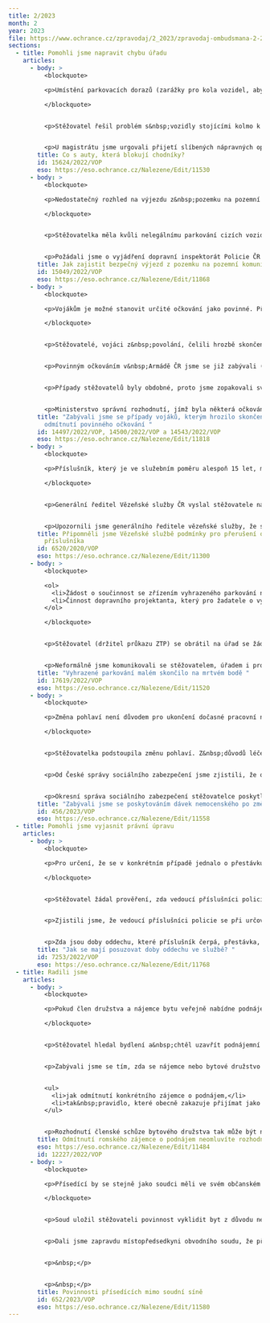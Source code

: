 ```yaml
---
title: 2/2023
month: 2
year: 2023
file: https://www.ochrance.cz/zpravodaj/2_2023/zpravodaj-ombudsmana-2-2023.pdf
sections:
  - title: Pomohli jsme napravit chybu úřadu
    articles:
      - body: >
          <blockquote>

          <p>Umístění parkovacích dorazů (zarážky pro kola vozidel, aby řidiči nenajížděli až k&nbsp;chodníku) do plochy parkoviště, na kterém vozidla stojí kolmo k&nbsp;chodníku, je vhodným prostředkem, jak přimět řidiče nezabírat přilehlý chodník převisy karosérií svých vozidel. Pokud některý řidič doraz přejede, a chodník tak svým vozidlem zabere, dopustí se dopravního přestupku.</p>

          </blockquote>


          <p>Stěžovatel řešil problém s&nbsp;vozidly stojícími kolmo k chodníku, která řidiči bezohledně parkují tak, že koly najedou až nadoraz k&nbsp;chodníku. Převisy karosérií vozidel pak zabírají chodník, na kterém nezůstává dost místa pro pohyb chodců, natož pro projetí s&nbsp;dětským kočárkem nebo na vozíku. Stěžovatel se obrátil na odbor dopravy magistrátu, který přislíbil zlepšení v&nbsp;rámci většího projektu zklidňování ulic v&nbsp;lokalitě (zjednosměrnění, snížení nejvyšší dovolené rychlosti atd.).</p>


          <p>U magistrátu jsme urgovali přijetí slíbených nápravných opatření. Argumentovali jsme veřejným zájmem na bezpečnosti pěších. Magistrát v&nbsp;místě povolil v&nbsp;parkovací ploše umístění dorazů, aby řidiči koly nenajížděli až k&nbsp;chodníku. Stěžovatel následně rozporoval účinnost tohoto opatření a dokládal fotografie, že řidiči tyto zarážky přejíždějí, protože jsou nízké. Požadoval zarážky vysoké, umístěné na okraji chodníku. Přijaté opatření jsme považovali za dostatečné s&nbsp;tím, že přejíždění zarážek a zabírání chodníků auty je třeba řešit jako dopravní přestupek konkrétních řidičů. Řešení v&nbsp;podobě rozšíření chodníku, které i policie považuje za nejvhodnější, je pak závislé na vůli obecní samosprávy k&nbsp;této investici.</p>
        title: Co s auty, která blokují chodníky?
        id: 15624/2022/VOP
        eso: https://eso.ochrance.cz/Nalezene/Edit/11530
      - body: >
          <blockquote>

          <p>Nedostatečný rozhled na výjezdu z&nbsp;pozemku na pozemní komunikaci musí být řešen efektivně. Dopravní značení zakazující předjíždění, upozorňující na nejvyšší povolenou rychlost a pohyb chodců je nutné doplnit o další prostředky, například protiparkovací sloupky nebo dopravní zrcadlo.</p>

          </blockquote>


          <p>Stěžovatelka měla kvůli nelegálnímu parkování cizích vozidel na travnaté ploše podél komunikace nedostatečné rozhledové podmínky při výjezdu ze svého pozemku. Silniční správní úřad na pozemní komunikaci umístil dopravní značení zakazující předjíždění a zdůrazňující povinnost jezdit maximální rychlostí 50 km/h a umístil k&nbsp;parkovací ploše sloupky zabraňující parkování v&nbsp;úplné blízkosti výjezdu. Stěžovatelka ale tato opatření nepovažovala za dostatečná.</p>


          <p>Požádali jsme o vyjádření dopravní inspektorát Policie ČR jako odborného garanta BESIP. Inspektorát potvrdil nedostatečné rozhledové poměry. Silniční správní úřad po naší výzvě podpořené stanoviskem inspektorátu povolil naproti výjezdu stěžovatelky umístění dopravního odrazového zrcadla. K&nbsp;úplnému vyřešení problému dojde až odstraněním nelegální parkovací plochy. Postupem stavebního úřadu, který řešil vznik této nelegální parkovací plochy, jsme se zabývali v&nbsp;samostatném případu.</p>
        title: Jak zajistit bezpečný výjezd z pozemku na pozemní komunikaci
        id: 15049/2022/VOP
        eso: https://eso.ochrance.cz/Nalezene/Edit/11868
      - body: >
          <blockquote>

          <p>Vojákům je možné stanovit určité očkování jako povinné. Při stanovení této povinnosti je nutné postupovat v souladu se zákonem o ochraně veřejného zdraví a se zákonem o vojácích z povolání, a dodržet limity stanovené ústavním pořádkem a vymezené judikaturou.</p>

          </blockquote>


          <p>Stěžovatelé, vojáci z&nbsp;povolání, čelili hrozbě skončení jejich služebního poměru, pokud by se nenechali naočkovat proti nemocem, u kterých stanovilo povinné očkování Ministerstvo obrany. Po odmítnutí očkování nebyl dvěma vojákům vydaný posudek o zdravotní způsobilosti k&nbsp;výkonu služby. Třetí voják byl po odmítnutí očkování propuštěn.</p>


          <p>Povinným očkováním v&nbsp;Armádě ČR jsme se již zabývali (sp. zn. <a href="https://eso.ochrance.cz/Nalezene/Edit/10612">4404/2021/VOP</a>). Obrátil se na nás voják, který se nemohl nechat očkovat kvůli kontraindikaci. V&nbsp;postupu ministerstva jsme shledali pochybení. Především v&nbsp;zákoně chybělo zmocnění, které by vůbec umožnilo ukládat povinnost nechat se naočkovat. Také chybělo odůvodnění této povinnosti a nebyla stanovena výjimka pro vojáky s&nbsp;kontraindikací. Voják následně uspěl u soudu a ministerstvo se zavázalo přijmout kroky ke změně nastavení povinného očkování.</p>


          <p>Případy stěžovatelů byly obdobné, proto jsme zopakovali své výhrady a zeptali se ministerstva, zda již sjednalo nápravu. Dále jsme se zabývali postupem, kdy neočkovaným vojákům lékaři v&nbsp;rámci pracovnělékařských prohlídek odmítali vydat posudek o zdravotní způsobilosti k&nbsp;výkonu služby. Nevydání posudku přitom vede k&nbsp;ukončení služebního poměru. Zákon o specifických zdravotních službách sice připouští, že lékaři mohou odmítnout vydat posudek, pokud se voják odmítne podrobit vyšetření nutnému k&nbsp;zjištění jeho zdravotního stavu, nemohou ale nevydat posudek jako &bdquo;sankci&ldquo; za odmítnutí očkování.</p>


          <p>Ministerstvo správní rozhodnutí, jímž byla některá očkování stanovena jako povinná, již zrušilo. Do budoucna by požadavek na očkování měl být vyhodnocován individuálně s&nbsp;ohledem na konkrétní služební nasazení vojáka. Ministerstvo také zrušilo pokyn, dle kterého neočkovaným vojákům neměl být vydáván lékařský posudek o zdravotní způsobilosti. Stěžovatelům byly&nbsp;vydány posudky o zdravotní způsobilosti a rozhodnutí o skončení služebního poměru propuštěného vojáka bylo zrušeno v přezkumu. Náprava se týkala nejen stěžovatelů, ale všech vojáků v&nbsp;obdobné situaci.</p>
        title: "Zabývali jsme se případy vojáků, kterým hrozilo skončení poměru kvůli
          odmítnutí povinného očkování "
        id: 14497/2022/VOP, 14500/2022/VOP a 14543/2022/VOP
        eso: https://eso.ochrance.cz/Nalezene/Edit/11818
      - body: >
          <blockquote>

          <p>Příslušník, který je ve služebním poměru alespoň 15 let, má jednou za rok nárok na ozdravný pobyt v&nbsp;délce 14 dnů. Tento pobyt může být přerušen mimo jiné z&nbsp;důvodu překážky na straně bezpečnostního sboru, třeba pokud to vyžaduje zcela zásadní důležitý zájem služby. Příkladem je krizový stav nebo zcela mimořádné události, které by bezpečnostní sbor nezvládl stávajícími silami.</p>

          </blockquote>


          <p>Generální ředitel Vězeňské služby ČR vyslal stěžovatele na ozdravný pobyt. Asi po týdnu mu telefonicky sdělil, že se má další den dostavit k jednání nikoliv ve věcech služebního poměru. Na něm stěžovatel převzal oznámení o určení doby čerpání dovolené a služební hodnocení.</p>


          <p>Upozornili jsme generálního ředitele vězeňské služby, že stěžovateli neumožnil čerpání ozdravného pobytu ve stanoveném rozsahu 14 dnů nepřetržitě, když povoláním k vyzvednutí dokumentace fakticky přerušil stěžovatelův pobyt. Důvod přerušení ozdravného pobytu nebyl daný překážkou na straně bezpečnostního sboru. Předání služebního hodnocení a oznámení o určení doby čerpání dovolené nepředstavuje zcela zásadní důležitý zájem služby, pro který by bezpečnostní sbor neměl umožnit nepřetržité čerpání ozdravného pobytu. Generální ředitel vězeňské služby uznal pochybení a přislíbil, že pokud bude služební funkcionář muset příslušníkům přerušit ozdravný pobyt, udělá to jenom v případě zcela zásadních důležitých zájmů služby. Tuto povinnost také připomněl na celorepublikové poradě ředitelů věznic a vazebních věznic a ředitelů odborů Generálního ředitelství Vězeňské služby ČR.</p>
        title: Připomněli jsme Vězeňské službě podmínky pro přerušení ozdravného pobytu
          příslušníka
        id: 6520/2020/VOP
        eso: https://eso.ochrance.cz/Nalezene/Edit/11300
      - body: >
          <blockquote>

          <ol>
          	<li>Žádost o součinnost se zřízením vyhrazeného parkování nezahajuje správní řízení o povolení zvláštního užívání pozemní komunikace. Podle povahy a obsahu takového podání jde jen o neformální komunikaci se silničním správním&nbsp;úřadem.</li>
          	<li>Činnost dopravního projektanta, který pro žadatele o vyhrazené místo chystá projekt, není přičitatelná úřadu, který o povolení rozhoduje. Úřad tak nenese žádnou odpovědnost za dlouhou dobu chystání projektu nebo za nečinnost projektanta.</li>
          </ol>

          </blockquote>


          <p>Stěžovatel (držitel průkazu ZTP) se obrátil na úřad se žádostí o součinnost se zřízením vyhrazeného parkovacího místa. V&nbsp;ní popsal historii parkování u jeho bytového domu a důvody, proč potřebuje vyhrazené parkovací místo. Mezi stěžovatelem a úřadem proběhla komunikace, která však uvízla na mrtvém bodě. Stěžovatel se domníval, že úřad byl nečinný, protože jím oslovený projektant už dávno přislíbil vyhotovit pro účely povolovacího řízení projekt, ale povolení stále nebylo vydáno.</p>


          <p>Neformálně jsme komunikovali se stěžovatelem, úřadem i projektantem. Zjistili jsme, že projektant zatím úřadu nezaslal projekt, což napravil po naší urgenci. Poté město udělilo souhlas vlastníka komunikace se zřízením vyhrazeného parkování na konkrétním místě, které stěžovateli plně vyhovuje. K&nbsp;činnosti úřadu jsme neměli výhrady. Úřad nebyl nečinný, protože až ve chvíli, kdy dostal projekt, mohl posoudit, jestli bylo třeba vydávat povolení.&nbsp; Místo vzniklo v&nbsp;ploše, která nebyla místní komunikací, proto úřad nemusel vydat povolení zvláštního užívání <a href="https://www.zakonyprolidi.cz/cs/1997-13#p25">(&sect; 25 zákona o pozemních komunikacích</a>). Stačilo jen schválit samotné dopravní značení.</p>
        title: "Vyhrazené parkování malém skončilo na mrtvém bodě "
        id: 17619/2022/VOP
        eso: https://eso.ochrance.cz/Nalezene/Edit/11520
      - body: >
          <blockquote>

          <p>Změna pohlaví není důvodem pro ukončení dočasné pracovní neschopnosti a vystavení další s&nbsp;novým jménem a rodným číslem. Lidé, kteří pobírali dávky nemocenského při dočasné pracovní neschopnosti před změnou pohlaví, mohou i nadále pobírat dávky ode dne vzniku dočasné pracovní neschopnosti. Okresní správy sociálního zabezpečení musí fungování tohoto systému zajistit a informovat o něm lidi, kteří podstoupili změnu pohlaví (&sect; 4 odst. 2 správního řádu).</p>

          </blockquote>


          <p>Stěžovatelka podstoupila změnu pohlaví. Z&nbsp;důvodů léčebného režimu po operaci byla v&nbsp;dočasné pracovní neschopnosti. Poté, co došlo i k&nbsp;úřední změně pohlaví, oznámila změnu jména a rodného čísla okresní správě sociálního zabezpečení. Pracovnice úřadu jí sdělila, že jí nemůže nadále vyplácet dávky nemocenského při dočasné pracovní neschopnosti vystavené na původní příjmení a rodné číslo. Vysvětlila jí, že ošetřující lékař bude muset ukončit původní dočasnou pracovní neschopnost a vystavit novou. S&nbsp;tím stěžovatelka nesouhlasila, protože úřad by jí vyplatil nižší dávky nemocenského. Ty se zvyšují v&nbsp;závislosti na délce trvání pracovní neschopnosti.&nbsp;</p>


          <p>Od České správy sociálního zabezpečení jsme zjistili, že okresní správy sociálního zabezpečení v&nbsp;případech, kdy se změní identifikační údaje osoby z&nbsp;důvodu změny pohlaví, přenesou nové údaje do evidence dočasných pracovních neschopností v aplikaci NEM (elektronický systém evidence údajů při zpracování dávek nemocenského pojištění). Ošetřující lékař dočasnou pracovní neschopnost neukončuje.</p>


          <p>Okresní správa sociálního zabezpečení stěžovatelce poskytla nesprávné informace o postupu v&nbsp;její věci. Po změně pohlaví ale stěžovatelce nadále vyplácela dávky ode dne vzniku dočasné pracovní neschopnosti. Česká správa sociálního zabezpečení navíc stěžovatelce zaslala pro kontrolu informativní list důchodového pojištění. V&nbsp;něm jsou evidované pod novým jménem a rodným číslem všechny doby důchodového pojištění, včetně těch, které stěžovatelka získala před změnou pohlaví.</p>
        title: "Zabývali jsme se poskytováním dávek nemocenského po změně pohlaví "
        id: 456/2023/VOP
        eso: https://eso.ochrance.cz/Nalezene/Edit/11558
  - title: Pomohli jsme vyjasnit právní úpravu
    articles:
      - body: >
          <blockquote>

          <p>Pro určení, že se v konkrétním případě jednalo o přestávku ve službě, není určující, zda k řádnému čerpání přestávky skutečně došlo. Rozhoduje, zda bylo na pracovišti umožněno přestávku čerpat s ohledem na organizační, technické a personální zajištění zastupování a případná omezení v čerpání přestávky.</p>

          </blockquote>


          <p>Stěžovatel žádal prověření, zda vedoucí příslušníci policie postupují jednotně při&nbsp;odměňování přestávek ve&nbsp;službě na jídlo a odpočinek. Nárok na přestávku ve stanovené délce vznikne příslušníkovi automaticky po naplnění zákonem stanovených podmínek.&nbsp; Čerpání přestávky, která se nezapočítává do doby služby a nenáleží tak za ni odměna, je při výkonu služebního poměru pravidlem. Výjimkou z tohoto pravidla je služba, jejíž výkon nemůže být přerušen. I v takovém případě musí být příslušníkovi zajištěna přiměřená doba na jídlo a odpočinek.&nbsp; Tato doba se ale započítá do doby služby a náleží za ni služební příjem.</p>


          <p>Zjistili jsme, že vedoucí příslušníci policie se při určování neproplácených přestávek a proplácené přiměřené doby na jídlo a odpočinek řídí ustanovením metodického doporučení policejního prezidia upravujícího plánování přestávek příslušníkům, které je v souladu s právní úpravou i dosavadní soudní praxí.</p>


          <p>Zda jsou doby oddechu, které příslušník čerpá, přestávka, nebo přiměřená doba na jídlo a odpočinek, závisí na tom, jestli příslušník vykonával službu, kterou nemohl přerušit. Není přitom možné přijmout obecný závěr, který by platil pro každou organizační složku. Stejná služba může být u jedné organizační jednotky hodnocena jako nepřerušitelná a u jiné ne. Vždy bude záležet na konkrétních okolnostech služby. Podstatné je to, jestli příslušník může čerpat přestávku v&nbsp;požadované délce a v&nbsp;jejím průběhu se plně věnovat vlastním zájmům, ne služebním úkonům.</p>
        title: "Jak se mají posuzovat doby oddechu ve službě? "
        id: 7253/2022/VOP
        eso: https://eso.ochrance.cz/Nalezene/Edit/11768
  - title: Radili jsme
    articles:
      - body: >
          <blockquote>

          <p>Pokud člen družstva a nájemce bytu veřejně nabídne podnájem bytu a následně odmítne zájemce kvůli jeho romskému původu, dopustí se přímé diskriminace. Na tom nic nemění ani&nbsp;jeho tvrzení, že členská schůze družstva rozhodla, že podnájem nelze poskytovat cizincům nebo Romům. Takovým rozhodnutím by se nájemce (člen družstva) neměl řídit, neboť jej navádí k&nbsp;diskriminaci.</p>

          </blockquote>


          <p>Stěžovatel hledal bydlení a&nbsp;chtěl uzavřít podnájemní smlouvu k&nbsp;družstevnímu bytu. Nájemce (člen družstva) mu smlouvu nejdřív nabídl, ale nakonec ji s&nbsp;ním odmítl uzavřít kvůli jeho romskému původu. Zmínil, že členská schůze bytového družstva rozhodla, že do&nbsp;podnájmu není možné přijímat zájemce romského původu a&nbsp;cizince.</p>


          <p>Zabývali jsme se tím, zda se nájemce nebo bytové družstvo mohli dopustit diskriminace.&nbsp; Jelikož na výzvu k&nbsp;vyjádření ani jeden z nich nereagoval, hodnotili jsme případ pouze v obecné rovině. Uzavřeli jsme, že diskriminací může být</p>


          <ul>
          	<li>jak odmítnutí konkrétního zájemce o podnájem,</li>
          	<li>tak&nbsp;pravidlo, které obecně zakazuje přijímat jako podnájemníky osoby určitého etnika.</li>
          </ul>


          <p>Rozhodnutí členské schůze bytového družstva tak může být naváděním, případně pokynem k&nbsp;diskriminaci. Stěžovateli jsme sdělili, že shromážděné podklady by v&nbsp;případě podání žaloby měly stačit ke&nbsp;sdílení důkazního břemene, což by mu v&nbsp;soudním řízení umožnilo prokázat diskriminaci.</p>
        title: Odmítnutí romského zájemce o podnájem neomluvíte rozhodnutím družstva
        eso: https://eso.ochrance.cz/Nalezene/Edit/11484
        id: 12227/2022/VOP
      - body: >
          <blockquote>

          <p>Přísedící by se stejně jako soudci měli ve svém občanském životě chovat tak, aby nesnižovali důstojnost soudnictví. Většina přísedících nemá právní vzdělání, takže nelze očekávat, že si osvojí právo stejně jako soudce, který má právní vzdělání, odborné zkoušky a dlouhou právní praxi. Přínosem přísedících u soudu je jejich laický pohled na případ a životní zkušenosti.</p>

          </blockquote>


          <p>Soud uložil stěžovateli povinnost vyklidit byt z důvodu neplacení nájemného. Soudní exekutor zahájil exekuční řízení, ale k realizaci exekuce prozatím nedocházelo. Pronajímatel proto vzal věc do svých rukou a přistoupil k vystěhování stěžovatele svépomocí. Za tím účelem požádal předsedu společenství vlastníků jednotek o zajištění vymáhací společnosti, která vyklizení provede. Průběhu vyklízení na místě přihlíželi policisté. Stěžovatel měl za to, že předseda společenství vlastníků jednotek napomáhal ve svém občanském životě trestné činnosti. Měl totiž jako přísedící u soudu vědět, že pronajímatel postupuje protiprávně a měl jej i policisty poučit o tom, že vyklízet byt bez přítomného exekutora nelze.</p>


          <p>Dali jsme zapravdu místopředsedkyni obvodního soudu, že předsedovi společenství vlastníků jednotek nepříslušelo posuzovat, zda mělo přednost právo na obydlí stěžovatele před právem pronajímatele na ochranu vlastnického práva. Neměl ani jako přísedící u soudu povinnost dokonale se orientovat v právním řádu, znát podmínky pro provedení exekuce vyklizením bytu a poučovat pronajímatele a policisty o právu. Navíc se na vystěhování ani aktivně nepodílel. Pouze pronajímateli na jeho prosbu zprostředkoval kontakt na společnost, která vyklízení zajistila. Uzavřeli jsme, že přísedící v pozici předsedy společenství vlastníků jednotek neporušil své povinnosti podle zákona o soudech a soudcích.</p>


          <p>&nbsp;</p>


          <p>&nbsp;</p>
        title: Povinnosti přísedících mimo soudní síně
        id: 652/2023/VOP
        eso: https://eso.ochrance.cz/Nalezene/Edit/11580
---
```

